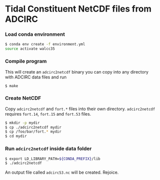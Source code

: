 # Tidal Constituent NetCDF files from ADCIRC

### Load conda environment

```bash
$ conda env create -f environment.yml
source activate walcc35
```

### Compile program

This will create an `adcirc2netcdf` binary you can copy into any directory with ADCIRC data files and run

```bash
$ make
```

### Create NetCDF

Copy `adcirc2netcdf` and `fort.*` files into their own directory. `adcirc2netcdf` requires `fort.14`, `fort.15` and `fort.53` files.

```bash
$ mkdir -p mydir
$ cp ./adcirc2netcdf mydir
$ cp /foo/bar/fort.* mydir
$ cd mydir
```

### Run `adcirc2netcdf` inside data folder

```bash
$ export LD_LIBRARY_PATH=${CONDA_PREFIX}/lib
$ ./adcirc2netcdf
```

An output file called `adcirc53.nc` will be created. Rejoice.
